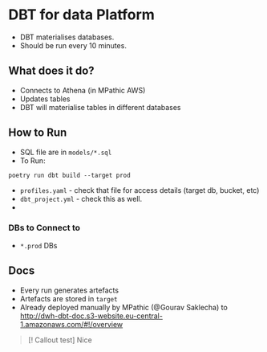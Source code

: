 
# DBT for data Platform

- DBT materialises databases.
- Should be run every 10 minutes.
## What does it do?

- Connects to Athena (in MPathic AWS)
- Updates tables
- DBT will materialise tables in different databases
## How to Run
- SQL file are in `models/*.sql`
- To Run:
```
poetry run dbt build --target prod
```
- `profiles.yaml` - check that file for access details (target db, bucket, etc)
- `dbt_project.yml` - check this as well.
-

### DBs to Connect to
- `*.prod` DBs

## Docs
- Every run generates artefacts
- Artefacts are stored in `target`
- Already deployed manually by MPathic (@Gourav Saklecha) to http://dwh-dbt-doc.s3-website.eu-central-1.amazonaws.com/#!/overview

> [! Callout test]
> Nice
